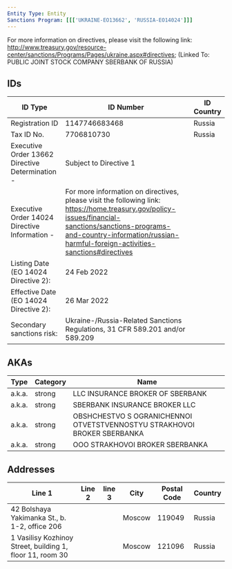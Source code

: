 ```yaml
---
Entity Type: Entity
Sanctions Program: [[['UKRAINE-EO13662', 'RUSSIA-EO14024']]]
---
```

For more information on directives, please visit the following link: http://www.treasury.gov/resource-center/sanctions/Programs/Pages/ukraine.aspx#directives; (Linked To: PUBLIC JOINT STOCK COMPANY SBERBANK OF RUSSIA)

## IDs
| ID Type | ID Number | ID Country |
|---------|-----------|------------|
| Registration ID | 1147746683468 | Russia |
| Tax ID No. | 7706810730 | Russia |
| Executive Order 13662 Directive Determination - | Subject to Directive 1 |  |
| Executive Order 14024 Directive Information - | For more information on directives, please visit the following link: https://home.treasury.gov/policy-issues/financial-sanctions/sanctions-programs-and-country-information/russian-harmful-foreign-activities-sanctions#directives |  |
| Listing Date (EO 14024 Directive 2): | 24 Feb 2022 |  |
| Effective Date (EO 14024 Directive 2): | 26 Mar 2022 |  |
| Secondary sanctions risk: | Ukraine-/Russia-Related Sanctions Regulations, 31 CFR 589.201 and/or 589.209 |  |


## AKAs
| Type | Category | Name      | 
|------|----------|-----------|
| a.k.a. | strong | LLC INSURANCE BROKER OF SBERBANK |
| a.k.a. | strong | SBERBANK INSURANCE BROKER LLC |
| a.k.a. | strong | OBSHCHESTVO S OGRANICHENNOI OTVETSTVENNOSTYU STRAKHOVOI BROKER SBERBANKA |
| a.k.a. | strong | OOO STRAKHOVOI BROKER SBERBANKA |


## Addresses
| Line 1 | Line 2 | line 3 | City | Postal Code| Country | 
|--------|--------|--------|------|------------|---------|
| 42 Bolshaya Yakimanka St., b. 1-2, office 206 |  |  | Moscow | 119049 | Russia |
| 1 Vasilisy Kozhinoy Street, building 1, floor 11, room 30 |  |  | Moscow | 121096 | Russia |

